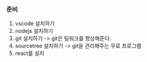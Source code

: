 ### 준비
1. vscode 설치하기
2. nodejs 설치하기
3. git 설치하기 -> git은 팀워크를 향상해준다.
4. sourcetree 설치하기 -> git을 관리해주는 무료 프로그램
5. react를 설치